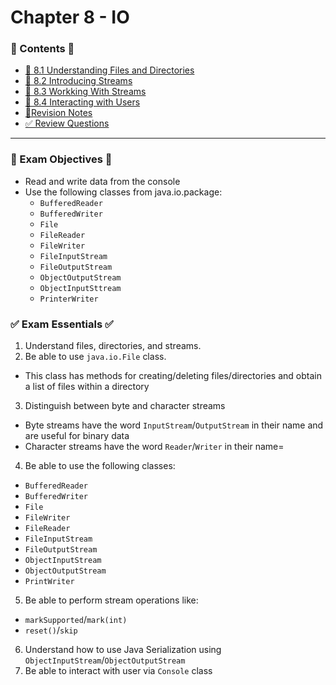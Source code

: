 <link href="../../style.css" rel="stylesheet"></link>

# Chapter 8 - IO
### 📜 Contents 📜
- [🧠 8.1 Understanding Files and Directories](/src/chapter_8/c_8_1_understandingFilesAndDirectories/)
- [🧠 8.2 Introducing Streams](/src/chapter_8/c_8_2_introducingStreams/)
- [🧠 8.3 Workking With Streams](/src/chapter_8/c_8_3_workinWithStreams/)
- [🧠 8.4 Interacting with Users](/src/chapter_8/c_8_4_interactingWithUsers/)
- [📝Revision Notes](/src/chapter_8/revisionNotes)
- [✅ Review Questions](/src/review_questions/chapter_8/)

<hr>

### 🎯 Exam Objectives 🎯

* Read and write data from the console
* Use the following classes from java.io.package:
    - `BufferedReader`
    - `BufferedWriter`
    - `File`
    - `FileReader`
    - `FileWriter`
    - `FileInputStream`
    - `FileOutputStream`
    - `ObjectOutputStream`
    - `ObjectInputSttream`
    - `PrinterWriter`

### ✅ Exam Essentials ✅
1) Understand files, directories, and streams.
2) Be able to use `java.io.File` class. 
* This class has methods for creating/deleting files/directories and obtain a list of files within a directory
3) Distinguish between byte and character streams
* Byte streams have the word `InputStream`/`OutputStream` in their name and are useful for binary data 
* Character streams have the word `Reader`/`Writer` in their name=
4) Be able to use the following classes:
* `BufferedReader`
* `BufferedWriter`
* `File`
* `FileWriter`
* `FileReader`
* `FileInputStream`
* `FileOutputStream`
* `ObjectInputStream`
* `ObjectOutputStream`
* `PrintWriter`
5) Be able to perform stream operations like:
* `markSupported`/`mark(int)`
* `reset()`/`skip`
6) Understand how to use Java Serialization using `ObjectInputStream`/`ObjectOutputStream`
7) Be able to interact with user via `Console` class